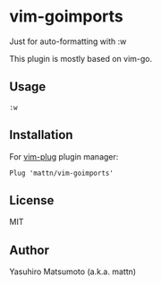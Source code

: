 # vim-goimports

Just for auto-formatting with :w

This plugin is mostly based on vim-go.

## Usage

```
:w
```

## Installation

For [vim-plug](https://github.com/junegunn/vim-plug) plugin manager:

```viml
Plug 'mattn/vim-goimports'
```

## License

MIT

## Author

Yasuhiro Matsumoto (a.k.a. mattn)

